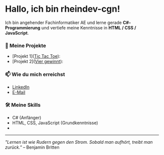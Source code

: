 # Hallo, ich bin rheindev-cgn!

Ich bin angehender Fachinformatiker AE und lerne gerade **C#-Programmierung** und vertiefe meine Kenntnisse in **HTML / CSS / JavaScript**.

### 🔧 Meine Projekte
- [Projekt 1]([Tic Tac Toe](https://rheindev-cgn.github.io/tictactoe/)):
- [Projekt 2]([Vier gewinnt](https://rheindev-cgn.github.io/viergewinnt/)):

### 📫 Wie du mich erreichst
- [LinkedIn](Link-zum-LinkedIn)
- [E-Mail](mailto:deine-email@example.com)

### 🛠️ Meine Skills
- C# (Anfänger)
- HTML, CSS, JavaScript (Grundkenntnisse)
- 

---
 *"Lernen ist wie Rudern gegen den Strom. Sobald man aufhört, treibt man zurück."* – Benjamin Britten
